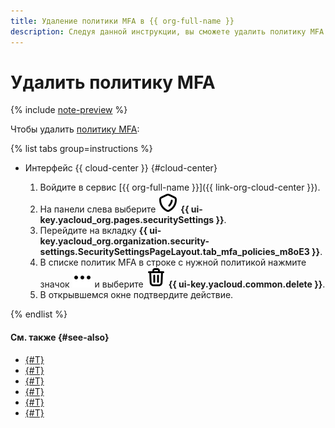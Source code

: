 ```yaml
---
title: Удаление политики MFA в {{ org-full-name }}
description: Следуя данной инструкции, вы сможете удалить политику MFA в {{ org-full-name }}.
---
```


# Удалить политику MFA

{% include [note-preview](../../../_includes/note-preview.md) %}

Чтобы удалить [политику MFA](../../concepts/mfa.md#mfa-policies):

{% list tabs group=instructions %}

- Интерфейс {{ cloud-center }} {#cloud-center}

  1. Войдите в сервис [{{ org-full-name }}]({{ link-org-cloud-center }}).
  1. На панели слева выберите ![shield](../../../_assets/console-icons/shield.svg) **{{ ui-key.yacloud_org.pages.securitySettings }}**.
  1. Перейдите на вкладку **{{ ui-key.yacloud_org.organization.security-settings.SecuritySettingsPageLayout.tab_mfa_policies_m8oE3 }}**.
  1. В списке политик MFA в строке с нужной политикой нажмите значок ![ellipsis](../../../_assets/console-icons/ellipsis.svg) и выберите ![trash-bin](../../../_assets/console-icons/trash-bin.svg) **{{ ui-key.yacloud.common.delete }}**.
  1. В открывшемся окне подтвердите действие.

{% endlist %}

#### См. также {#see-also}

* [{#T}](./create-policy.md)
* [{#T}](./update-policy.md)
* [{#T}](./add-users.md)
* [{#T}](./deactivate-reactivate-policy.md)
* [{#T}](./manage-verification.md)
* [{#T}](../../concepts/mfa.md)
